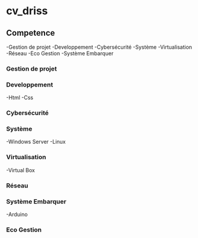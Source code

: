 # cv_driss
## Competence 
-Gestion de projet
-Developpement 
-Cybersécurité
-Système
-Virtualisation
-Réseau
-Eco Gestion
-Système Embarquer

### Gestion de projet

### Developpement
-Html
-Css

### Cybersécurité

### Système
-Windows Server
-Linux

### Virtualisation
-Virtual Box

### Réseau

### Système Embarquer
-Arduino


### Eco Gestion
